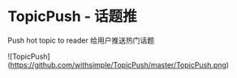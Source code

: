 TopicPush - 话题推
=============

Push hot topic to reader
给用户推送热门话题

![TopicPush] (https://github.com/withsimple/TopicPush/master/TopicPush.png)